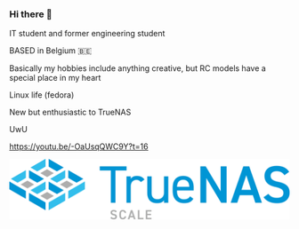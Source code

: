 ### Hi there 👋

IT student and former engineering student

BASED in Belgium 🇧🇪

Basically my hobbies include anything creative, but RC models have a special place in my heart

Linux life (fedora)

New but enthusiastic to TrueNAS

UwU

https://youtu.be/-OaUsqQWC9Y?t=16

![Alt text](truenas_scale-logo-full-color-rgb.webp)

<!--
**trifoil/trifoil** is a ✨ _special_ ✨ repository because its `README.md` (this file) appears on your GitHub profile.

Here are some ideas to get you started:

- 🔭 I’m currently working on ...
- 🌱 I’m currently learning ...
- 👯 I’m looking to collaborate on ...
- 🤔 I’m looking for help with ...
- 💬 Ask me about ...
- 📫 How to reach me: ...
- 😄 Pronouns: ...
- ⚡ Fun fact: ...
-->
